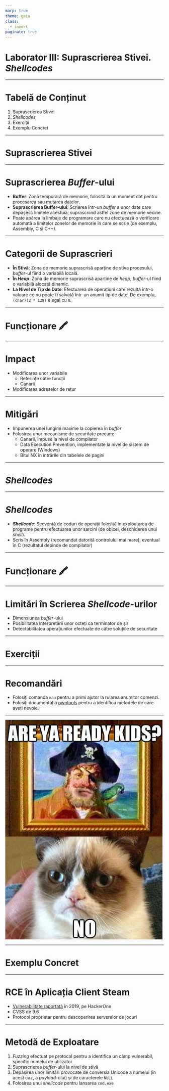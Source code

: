 ```yaml
---
marp: true
theme: gaia
class:
  - invert
paginate: true
---
```


<!-- _class: lead invert -->

# **Laborator III: Suprascrierea Stivei. *Shellcodes***

---

# Tabelă de Conținut


1. Suprascrierea Stivei
2. *Shellcodes*
3. Exerciții
4. Exemplu Concret

---

<!-- _class: lead invert -->

# **Suprascrierea Stivei**

---

# Suprascrierea *Buffer*-ului

- **Buffer**: Zonă temporară de memorie, folosită la un moment dat pentru procesarea sau mutarea datelor.
- **Suprascrierea Buffer-ului**: Scrierea într-un *buffer* a unor date care depășesc limitele acestuia, suprascriind astfel zone de memorie vecine.
- Poate apărea la limbaje de programare care nu efectuează o verificare automată a limitelor zonelor de memorie în care se scrie (de exemplu, Assembly, C și C++).

---

# Categorii de Suprascrieri

- **În Stivă**: Zona de memorie suprascrisă aparține de stiva procesului, *buffer*-ul fiind o variabilă locală.
- **În *Heap***: Zona de memorie suprascrisă aparține de *heap*, *buffer*-ul fiind o variabilă alocată dinamic.
- **La Nivel de Tip de Date**: Efectuarea de operațiuni care rezultă într-o valoare ce nu poate fi salvată într-un anumit tip de date. De exemplu, `(char)(2 * 128)`  e egal cu `0`.

---

<!-- _class: lead invert -->

# Funcționare 🖍️

---

# Impact

- Modificarea unor variabile
    - Referințe către funcții
    - Canarii
- Modificarea adreselor de retur

---

# Mitigări

- Impunerea unei lungimi maxime la copierea în *buffer*
- Folosirea unor mecanisme de securitate precum:
    - Canarii, impuse la nivel de compilator
    - Data Execution Prevention, implementate la nivel de sistem de operare (Windows)
    - Bitul NX în intrările din tabelele de pagini

---

<!-- _class: lead invert -->

# ***Shellcodes***

---

# *Shellcodes*

- ***Shellcode***: Secvență de coduri de operații folosită în exploatarea de programe pentru efectuarea unor sarcini (de obicei, deschiderea unui *shell*).
- Scris în Assembly (recomandat datorită controlului mai mare), eventual în C (rezultatul depinde de compilator)

---

<!-- _class: lead invert -->

# Funcționare 🖍️

---

# Limitări în Scrierea *Shellcode*-urilor

- Dimensiunea *buffer*-ului
- Posibilitatea interpretării unor octeți ca terminator de șir
- Detectabilitatea operațiunilor efectuate de către soluțiile de securitate

---

<!-- _class: lead invert -->

# **Exerciții**

---

# Recomandări

- Folosiți comanda `man` pentru a primi ajutor la rularea anumitor comenzi.
- Folosiți documentația [pwntools](https://docs.pwntools.com/en/stable/) pentru a identifica metodele de care aveți nevoie.

---

<!-- _class: lead invert -->

![width:400px](images/grumpy-ready.jpg)

---

<!-- _class: lead invert -->

# **Exemplu Concret**

---

# RCE în Aplicația Client Steam

- [Vulnerabilitate raportată](https://hackerone.com/reports/470520) în 2019, pe HackerOne
- CVSS de 9.6
- Protocol proprietar pentru descoperirea serverelor de jocuri

---

# Metodă de Exploatare

1. *Fuzzing* efectuat pe protocol pentru a identifica un câmp vulnerabil, specific numelui de utilizator
2. Suprascrierea *buffer*-ului la nivel de stivă
3. Depășirea unor limitări provocate de conversia Unicode a numelui (în acest caz, a *payload*-ului) și de caracterele `NULL`
4. Folosirea unui *shellcode* pentru lansarea `cmd.exe`
